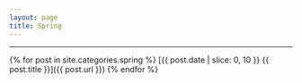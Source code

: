 ```yaml
---
layout: page
title: Spring
---
```


---

{% for post in site.categories.spring %}
  [{{ post.date | slice: 0, 10 }} {{ post.title }}]({{ post.url }})
{% endfor %}